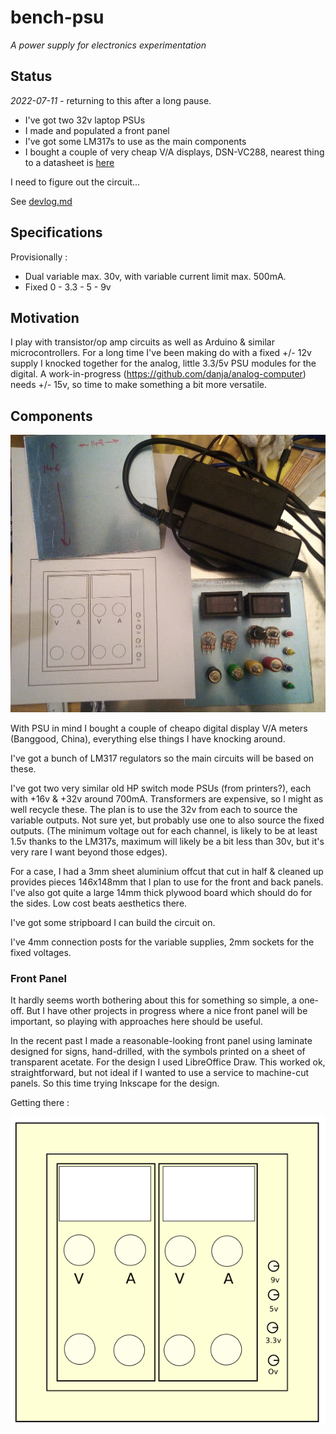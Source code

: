 # bench-psu

*A power supply for electronics experimentation*

## Status

*2022-07-11* - returning to this after a long pause. 

* I've got two 32v laptop PSUs
* I made and populated a front panel
* I've got some LM317s to use as the main components
* I bought a couple of very cheap V/A displays, DSN-VC288, nearest thing to a datasheet is [here]()

I need to figure out the circuit...


See [devlog.md](devlog.md)

## Specifications

Provisionally :

 * Dual variable max. 30v, with variable current limit max. 500mA.
 * Fixed 0 - 3.3 - 5 - 9v

## Motivation

I play with transistor/op amp circuits as well as Arduino & similar microcontrollers. For a long time I've been making do with a fixed +/- 12v supply I knocked together for the analog, little 3.3/5v PSU modules for the digital. A work-in-progress (https://github.com/danja/analog-computer) needs +/- 15v, so time to make something a bit more versatile. 

## Components



![some bits](https://github.com/danja/bench-psu/blob/master/images/bits_2020-09-25.jpeg?raw=true "Some bits")

With PSU in mind I bought a couple of cheapo digital display V/A meters (Banggood, China), everything else things I have knocking around.

I've got a bunch of LM317 regulators so the main circuits will be based on these.

I've got two very similar old HP switch mode PSUs (from printers?), each with +16v & +32v around 700mA. Transformers are expensive, so I might as well recycle these. The plan is to use the 32v from each to source the variable outputs. Not sure yet, but probably use one to also source the fixed outputs. 
(The minimum voltage out for each channel, is likely to be at least 1.5v thanks to the LM317s, maximum will likely be a bit less than 30v, but it's very rare I want beyond those edges).

For a case, I had a 3mm sheet aluminium offcut that cut in half & cleaned up provides pieces 146x148mm that I plan to use for the front and back panels. I've also got quite a large 14mm thick plywood board which should do for the sides. Low cost beats aesthetics there.

I've got some stripboard I can build the circuit on.

I've 4mm connection posts for the variable supplies, 2mm sockets for the fixed voltages.

### Front Panel

It hardly seems worth bothering about this for something so simple, a one-off. But I have other projects in progress where a nice front panel will be important, so playing with approaches here should be useful.

In the recent past I made a reasonable-looking front panel using laminate designed for signs, hand-drilled, with the symbols printed on a sheet of transparent acetate. For the design I used LibreOffice Draw. This worked ok, straightforward, but not ideal if I wanted to use a service to machine-cut panels. So this time trying Inkscape for the design.

Getting there :

![front panel](https://github.com/danja/bench-psu/blob/master/images/front-panel.png "front panel")






